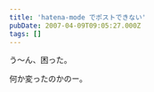 ```yaml
---
title: 'hatena-mode でポストできない'
pubDate: 2007-04-09T09:05:27.000Z
tags: []
---
```


う〜ん、困った。

何か変ったのかのー。
